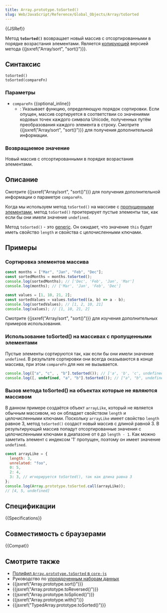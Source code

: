 ```yaml
---
title: Array.prototype.toSorted()
slug: Web/JavaScript/Reference/Global_Objects/Array/toSorted
---
```


{{JSRef}}

Метод **`toSorted()`** возвращает новый массив с отсортированными в порядке возрастания элементами. Является [копирующей](/en-US/docs/Web/JavaScript/Reference/Global_Objects/Array#copying_methods_and_mutating_methods) версией метода {{jsxref("Array/sort", "sort()")}}.

## Синтаксис

```js-nolint
toSorted()
toSorted(compareFn)
```

### Параметры

- `compareFn` {{optional_inline}}
  - : Указывает функцию, определяющую порядок сортировки. Если опущен, массив сортируется в соответствии со значениями кодовых точек каждого символа Unicode, полученных путём преобразования каждого элемента в строку. Смотрите {{jsxref("Array/sort", "sort()")}} для получения дополнительной информации.

### Возвращаемое значение

Новый массив с отсортированными в порядке возрастания элементами.

## Описание

Смотрите {{jsxref("Array/sort", "sort()")}} для получения дополнительной информации о параметре `compareFn`.

Когда мы используем метод `toSorted()` на массиве с [пропущенными элементами](/ru/docs/Web/JavaScript/Guide/Indexed_collections#sparse_arrays), метод `toSorted()` проитерирует пустые элементы так, как если бы они имели значение `undefined`.

Метод `toSorted()` - это [generic](/ru/docs/Web/JavaScript/Reference/Global_Objects/Array#generic_array_methods). Он ожидает, что значение `this` будет иметь свойство `length` и свойства с целочисленными ключами.

## Примеры

### Сортировка элементов массива

```js
const months = ["Mar", "Jan", "Feb", "Dec"];
const sortedMonths = months.toSorted();
console.log(sortedMonths); // ['Dec', 'Feb', 'Jan', 'Mar']
console.log(months); // ['Mar', 'Jan', 'Feb', 'Dec']

const values = [1, 10, 21, 2];
const sortedValues = values.toSorted((a, b) => a - b);
console.log(sortedValues); // [1, 2, 10, 21]
console.log(values); // [1, 10, 21, 2]
```

Смотрите {{jsxref("Array/sort", "sort()")}} для изучения дополнительных примеров использования.

### Использование toSorted() на массивах с пропущенными элементами

Пустые элементы сортируются так, как если бы они имели значение `undefined`. В результате сортировки они всегда оказываются в конце массива, при этом `compareFn` для них не вызывается.

```js
console.log(["a", "c", , "b"].toSorted()); // ['a', 'b', 'c', undefined]
console.log([, undefined, "a", "b"].toSorted()); // ["a", "b", undefined, undefined]
```

### Вызов метода toSorted() на объектах которые не являются массивом

В данном примере создаётся объект `arrayLike`, который не является обычным массивом, но он обладает свойством `length` и целочисленными ключами. Поскольку `arrayLike` имеет свойство `length` равное 3, метод `toSorted()` создаст новый массив с длиной равной 3. В результирующий массив попадут отсортированные значения с целочисленными ключами в диапазоне от `0` до `length - 1`. Как можно заметить элемент с индексом '1' пропущен, поэтому он имеет значение `undefined`.

```js
const arrayLike = {
  length: 3,
  unrelated: "foo",
  0: 5,
  2: 4,
  3: 3, // игнорируется toSorted(), так как длина равна 3
};
console.log(Array.prototype.toSorted.call(arrayLike));
// [4, 5, undefined]
```

## Спецификации

{{Specifications}}

## Совместимость с браузерами

{{Compat}}

## Смотрите также

- [Полифил `Array.prototype.toSorted` в `core-js`](https://github.com/zloirock/core-js#change-array-by-copy)
- Руководство по [упорядоченным наборам данных](/en-US/docs/Web/JavaScript/Guide/Indexed_collections)
- {{jsxref("Array.prototype.sort()")}}
- {{jsxref("Array.prototype.toReversed()")}}
- {{jsxref("Array.prototype.toSpliced()")}}
- {{jsxref("Array.prototype.with()")}}
- {{jsxref("TypedArray.prototype.toSorted()")}}
